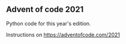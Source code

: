 ## Advent of code 2021

Python code for this year's edition. 

Instructions on https://adventofcode.com/2021
